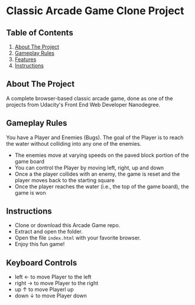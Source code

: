 # Classic Arcade Game Clone Project

## Table of Contents
1. [About The Project](#about-the-project)
2. [Gameplay Rules](#gameplay-rules)
3. [Features](#features)
4. [Instructions](#instructions)


## About The Project
A complete browser-based classic arcade game, done as one of the projects from Udacity's Front End Web Developer Nanodegree.

## Gameplay Rules
You have a Player and Enemies (Bugs). The goal of the Player is to reach the water without colliding into any one of the enemies.
- The enemies move at varying speeds on the paved block portion of the game board
- You can control the Player by moving left, right, up and down
- Once a the player collides with an enemy, the game is reset and the player moves back to the starting square
- Once the player reaches the water (i.e., the top of the game board), the game is won

## Instructions
- Clone or download this Arcade Game repo.
- Extract and open the folder.
- Open the file `index.html` with your favorite browser.
- Enjoy this fun game!

## Keyboard Controls
- left ← to move Player to the left
- right → to move Player to the right
- up ↑ to move Playerl up
- down ↓ to move Player down

